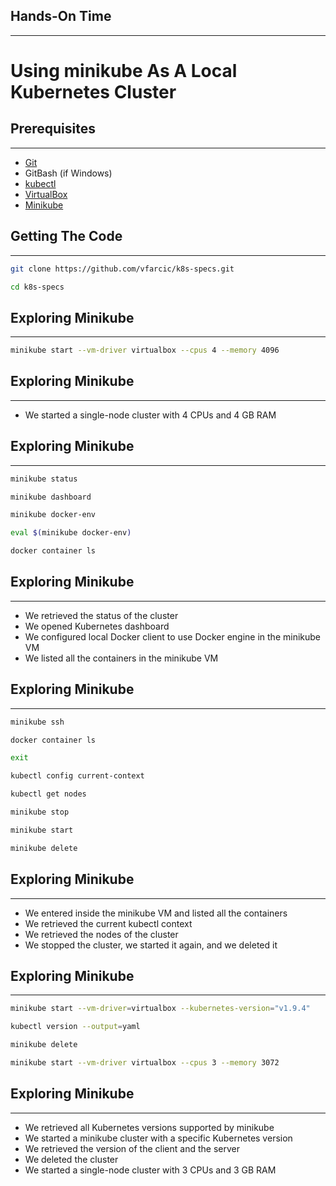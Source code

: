 ## Hands-On Time

---

# Using minikube As A Local Kubernetes Cluster


## Prerequisites

---

* [Git](https://git-scm.com/)
* GitBash (if Windows)
* [kubectl](https://kubernetes.io/docs/tasks/tools/install-kubectl/)
* [VirtualBox](https://www.virtualbox.org/wiki/Downloads)
* [Minikube](https://github.com/kubernetes/minikube/releases)


## Getting The Code

---

```bash
git clone https://github.com/vfarcic/k8s-specs.git

cd k8s-specs
```


## Exploring Minikube

---

```bash
minikube start --vm-driver virtualbox --cpus 4 --memory 4096
```


## Exploring Minikube

---

* We started a single-node cluster with 4 CPUs and 4 GB RAM


<!-- .slide: data-background="img/minikube-simple.png" data-background-size="contain" -->


## Exploring Minikube

---

```bash
minikube status

minikube dashboard

minikube docker-env

eval $(minikube docker-env)

docker container ls
```


## Exploring Minikube

---

* We retrieved the status of the cluster
* We opened Kubernetes dashboard
* We configured local Docker client to use Docker engine in the minikube VM
* We listed all the containers in the minikube VM


## Exploring Minikube

---

```bash
minikube ssh

docker container ls

exit

kubectl config current-context

kubectl get nodes

minikube stop

minikube start

minikube delete
```


## Exploring Minikube

---

* We entered inside the minikube VM and listed all the containers
* We retrieved the current kubectl context
* We retrieved the nodes of the cluster
* We stopped the cluster, we started it again, and we deleted it


## Exploring Minikube

---

```bash
minikube start --vm-driver=virtualbox --kubernetes-version="v1.9.4"

kubectl version --output=yaml

minikube delete

minikube start --vm-driver virtualbox --cpus 3 --memory 3072
```


## Exploring Minikube

---

* We retrieved all Kubernetes versions supported by minikube
* We started a minikube cluster with a specific Kubernetes version
* We retrieved the version of the client and the server
* We deleted the cluster
* We started a single-node cluster with 3 CPUs and 3 GB RAM
